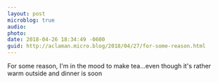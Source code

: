 ```yaml
---
layout: post
microblog: true
audio: 
photo: 
date: 2018-04-26 18:34:49 -0600
guid: http://aclaman.micro.blog/2018/04/27/for-some-reason.html
---
```

For some reason, I'm in the mood to make tea…even though it's rather warm outside and dinner is soon
